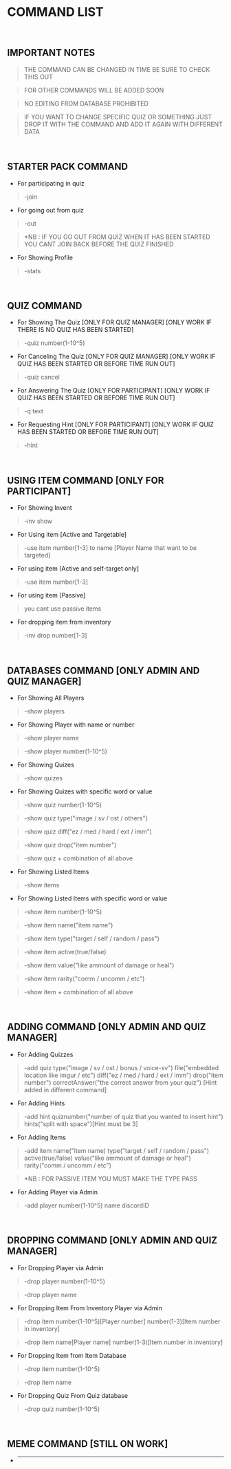 # COMMAND LIST

<br>

## **IMPORTANT NOTES**

> THE COMMAND CAN BE CHANGED IN TIME BE SURE TO CHECK THIS OUT

> FOR OTHER COMMANDS WILL BE ADDED SOON

> NO EDITING FROM DATABASE PROHIBITED

> IF YOU WANT TO CHANGE SPECIFIC QUIZ OR SOMETHING JUST DROP IT WITH THE COMMAND AND ADD IT AGAIN WITH DIFFERENT DATA

<br>

## **STARTER PACK COMMAND**

* For participating in quiz

> -join

* For going out from quiz

> -out

> *NB : IF YOU GO OUT FROM QUIZ WHEN IT HAS BEEN STARTED YOU CANT JOIN BACK BEFORE THE QUIZ FINISHED 

* For Showing Profile

> -stats
    
<br>

## **QUIZ COMMAND**

* For Showing The Quiz [ONLY FOR QUIZ MANAGER] [ONLY WORK IF THERE IS NO QUIZ HAS BEEN STARTED]

> -quiz number(1-10^5)

* For Canceling The Quiz [ONLY FOR QUIZ MANAGER] [ONLY WORK IF QUIZ HAS BEEN STARTED OR BEFORE TIME RUN OUT] 

> -quiz cancel

* For Answering The Quiz [ONLY FOR PARTICIPANT] [ONLY WORK IF QUIZ HAS BEEN STARTED OR BEFORE TIME RUN OUT]

> -q text

* For Requesting Hint [ONLY FOR PARTICIPANT] [ONLY WORK IF QUIZ HAS BEEN STARTED OR BEFORE TIME RUN OUT]

>-hint


<br>

## **USING ITEM COMMAND** [ONLY FOR PARTICIPANT]

* For Showing Invent 

> -inv show

* For Using item [Active and Targetable]

> -use item number[1-3] to name [Player Name that want to be targeted]

* For using item [Active and self-target only]

> -use item number[1-3]

* For using item [Passive]

> you cant use passive items

* For dropping item from inventory

> -inv drop number[1-3]

<br>

## **DATABASES COMMAND** [ONLY ADMIN AND QUIZ MANAGER]

* For Showing All Players

> -show players

* For Showing Player with name or number

> -show player name

> -show player number(1-10^5)

* For Showing Quizes

> -show quizes

* For Showing Quizes with specific word or value

> -show quiz number(1-10^5)

> -show quiz type("image / sv / ost / others")

> -show quiz diff("ez / med / hard / ext / imm")

> -show quiz drop("item number")

> -show quiz + combination of all above

* For Showing Listed Items

> -show items

* For Showing Listed Items with specific word or value

> -show item number(1-10^5)

> -show item name("item name")

> -show item type("target / self / random / pass")

> -show item active(true/false)

> -show item value("like ammount of damage or heal")

> -show item rarity("comm / uncomm / etc")

> -show item + combination of all above

<br>

## **ADDING COMMAND** [ONLY ADMIN AND QUIZ MANAGER]

* For Adding Quizzes

> -add quiz type("image / sv / ost / bonus / voice-sv") file("embedded location like imgur / etc") diff("ez / med / hard / ext / imm") drop("item number") correctAnswer("the correct answer from your quiz") [Hint added in different command]

* For Adding Hints

> -add hint quiznumber("number of quiz that you wanted to insert hint") hints("split with space")[Hint must be 3]

* For Adding Items

> -add item name("item name) type("target / self / random / pass") active(true/false) value("like ammount of damage or heal") rarity("comm / uncomm / etc")

> *NB : FOR PASSIVE ITEM YOU MUST MAKE THE TYPE PASS

* For Adding Player via Admin

> -add player number(1-10^5) name discordID

<br>

## **DROPPING COMMAND** [ONLY ADMIN AND QUIZ MANAGER]

* For Dropping Player via Admin

> -drop player number(1-10^5)

> -drop player name

* For Dropping Item From Inventory Player via Admin

> -drop item number(1-10^5)[Player number] number(1-3)[Item number in inventory] 

> -drop item name[Player name] number(1-3)[Item number in inventory]

* For Dropping Item from Item Database

> -drop item number(1-10^5)

> -drop item name


* For Dropping Quiz From Quiz database

> -drop quiz number(1-10^5)

<br>

## **MEME COMMAND** [STILL ON WORK]

* ----------

